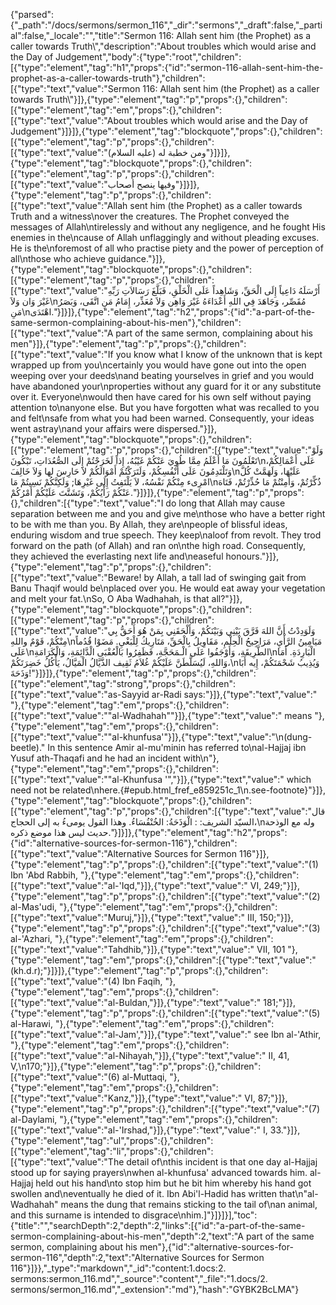 {"parsed":{"_path":"/docs/sermons/sermon_116","_dir":"sermons","_draft":false,"_partial":false,"_locale":"","title":"Sermon 116:  Allah sent him (the Prophet) as a caller towards Truth\\","description":"About troubles which would arise and the Day of Judgement","body":{"type":"root","children":[{"type":"element","tag":"h1","props":{"id":"sermon-116-allah-sent-him-the-prophet-as-a-caller-towards-truth"},"children":[{"type":"text","value":"Sermon 116:  Allah sent him (the Prophet) as a caller towards Truth\\"}]},{"type":"element","tag":"p","props":{},"children":[{"type":"element","tag":"em","props":{},"children":[{"type":"text","value":"About troubles which would arise and the Day of Judgement"}]}]},{"type":"element","tag":"blockquote","props":{},"children":[{"type":"element","tag":"p","props":{},"children":[{"type":"text","value":"ومن خطبة له (عليه السلام)"}]}]},{"type":"element","tag":"blockquote","props":{},"children":[{"type":"element","tag":"p","props":{},"children":[{"type":"text","value":"وفيها ينصح أصحاب"}]}]},{"type":"element","tag":"p","props":{},"children":[{"type":"text","value":"Allah sent him (the Prophet) as a caller towards Truth and a witness\nover the creatures. The Prophet conveyed the messages of Allah\ntirelessly and without any negligence, and he fought His enemies in the\ncause of Allah unflaggingly and without pleading excuses. He is the\nforemost of all who practise piety and the power of perception of all\nthose who achieve guidance."}]},{"type":"element","tag":"blockquote","props":{},"children":[{"type":"element","tag":"p","props":{},"children":[{"type":"text","value":"أَرْسَلَهُ دَاعِياً إِلَى الْحَقِّ، وَشَاهِداً عَلَى الْخَلْقِ، فَبَلَّغَ رَسَالاَتِ رَبِّهِ غَيْرَ وَان وَلاَ\nمُقَصِّر، وَجَاهَدَ فِي اللهِ أَعْدَاءَهُ غَيْرَ وَاهِن وَلاَ مُعَذِّر، إِمَامُ مَنِ اتَّقَى، وَبَصَرُ مَنِ\nاهْتَدَى."}]}]},{"type":"element","tag":"h2","props":{"id":"a-part-of-the-same-sermon-complaining-about-his-men"},"children":[{"type":"text","value":"A part of the same sermon, complaining about his men"}]},{"type":"element","tag":"p","props":{},"children":[{"type":"text","value":"If you know what I know of the unknown that is kept wrapped up from you\ncertainly you would have gone out into the open weeping over your deeds\nand beating yourselves in grief and you would have abandoned your\nproperties without any guard for it or any substitute over it. Everyone\nwould then have cared for his own self without paying attention to\nanyone else. But you have forgotten what was recalled to you and felt\nsafe from what you had been warned. Consequently, your ideas went astray\nand your affairs were dispersed."}]},{"type":"element","tag":"blockquote","props":{},"children":[{"type":"element","tag":"p","props":{},"children":[{"type":"text","value":"وَلَوْ تَعْلَمُونَ مَا أَعْلَمُ مِمَّا طُوِيَ عَنْكُمْ غَيْبُهُ، إِذاً لَخَرَجْتُمْ إِلَى الصُّعُدَاتِ، تَبْكُونَ\nعَلَى أَعْمَالِكُمْ، وَتَلْتَدِمُونَ عَلَى أَنْفُسِكُمْ، وَلَتَرَكْتُمْ أَمْوَالَكُمْ لاَ حَارِسَ لها وَلاَ خَالِفَ\nعَلَيْهَا، وَلَهَمَّتْ كُلَّ امْرِىء مِنْكُمْ نَفْسُهُ، لاَ يَلْتَفِتُ إِلَى غَيْرِهَا; وَلَكِنَّكُمْ نَسِيتُمْ مَا\nذُكِّرْتُمْ، وَأَمِنْتُمْ مَا حُذِّرْتُمْ، فَتَاهَ عَنْكُمْ رَأْيُكُمْ، وَتَشَتَّتَ عَلَيْكُمْ أَمْرُكُمْ."}]}]},{"type":"element","tag":"p","props":{},"children":[{"type":"text","value":"I do long that Allah may cause separation between me and you and give me\nthose who have a better right to be with me than you. By Allah, they are\npeople of blissful ideas, enduring wisdom and true speech. They keep\naloof from revolt. They trod forward on the path (of Allah) and ran on\nthe high road. Consequently, they achieved the everlasting next life and\neaseful honours."}]},{"type":"element","tag":"p","props":{},"children":[{"type":"text","value":"Beware! by Allah, a tall lad of swinging gait from Banu Thaqif would be\nplaced over you. He would eat away your vegetation and melt your fat.\nSo, O Aba Wadhahah, is that all?"}]},{"type":"element","tag":"blockquote","props":{},"children":[{"type":"element","tag":"p","props":{},"children":[{"type":"text","value":"وَلَوَدِدْتُ أَنَّ اللهَ فَرَّقَ بَيْنِي وَبَيْنَكُمْ، وَأَلْحَقَنِي بِمَنْ هُوَ أَحَقُّ بِي مِنْكُمْ، قَوْمٌ واللهِ\nمَيَامِينُ الرَّأْيِ، مَرَاجِيحُ الْحِلْمِ، مَقَاوِيلُ بِالْحَقِّ، مَتَارِيكُ لِلْبَغْيِ. مَضَوْا قُدُماً عَلَى\nالطَّرِيقَةِ، وَأَوْجَفُوا عَلَى الْـمَحَجَّةِ، فَظَفِرُوا بَالْعُقْبَى الْدَّائِمَةِ، وَالْكَرَامَةِ\nالْبَارِدَةِ. أَمَا وَاللهِ، لَيُسَلَّطَنَّ عَلَيْكُمْ غُلاَمُ ثَقِيف الذَّيَّالُ الْمَيَّالُ، يَأْكُلُ خَضِرَتَكُمْ،\nوَيُذِيبُ شَحْمَتَكُمْ، إِيه أَبَا وَذَحَةَ!"}]}]},{"type":"element","tag":"p","props":{},"children":[{"type":"element","tag":"strong","props":{},"children":[{"type":"text","value":"as-Sayyid ar-Radi says:"}]},{"type":"text","value":" "},{"type":"element","tag":"em","props":{},"children":[{"type":"text","value":"\"al-Wadhahah\""}]},{"type":"text","value":" means "},{"type":"element","tag":"em","props":{},"children":[{"type":"text","value":"\"al-khunfusa'"}]},{"type":"text","value":"\n(dung-beetle).\" In this sentence Amir al-mu'minin has referred to\nal-Hajjaj ibn Yusuf ath-Thaqafi and he had an incident with\n"},{"type":"element","tag":"em","props":{},"children":[{"type":"text","value":"\"al-Khunfusa '\","}]},{"type":"text","value":" which need not be related\nhere.{#epub.html_fref_e859251c_1\n.see-footnote}"}]},{"type":"element","tag":"blockquote","props":{},"children":[{"type":"element","tag":"p","props":{},"children":[{"type":"text","value":"قال السيّد الشريف: : الْوَذَحَةُ: الخُنْفُسَاءُ. وهذا القول يومىءُ به إلى الحجاج،\nوله مع الوذحة حديث ليس هذا موضع ذكره."}]}]},{"type":"element","tag":"h2","props":{"id":"alternative-sources-for-sermon-116"},"children":[{"type":"text","value":"Alternative Sources for Sermon 116"}]},{"type":"element","tag":"p","props":{},"children":[{"type":"text","value":"(1) Ibn 'Abd Rabbih, "},{"type":"element","tag":"em","props":{},"children":[{"type":"text","value":"al-'Iqd,"}]},{"type":"text","value":" VI, 249;"}]},{"type":"element","tag":"p","props":{},"children":[{"type":"text","value":"(2) al-Mas'udi, "},{"type":"element","tag":"em","props":{},"children":[{"type":"text","value":"Muruj,"}]},{"type":"text","value":" III, 150;"}]},{"type":"element","tag":"p","props":{},"children":[{"type":"text","value":"(3) al-'Azhari, "},{"type":"element","tag":"em","props":{},"children":[{"type":"text","value":"Tahdhib,"}]},{"type":"text","value":" VII, 101 "},{"type":"element","tag":"em","props":{},"children":[{"type":"text","value":"(kh.d.r);"}]}]},{"type":"element","tag":"p","props":{},"children":[{"type":"text","value":"(4) Ibn Faqih, "},{"type":"element","tag":"em","props":{},"children":[{"type":"text","value":"al-Buldan,"}]},{"type":"text","value":" 181;"}]},{"type":"element","tag":"p","props":{},"children":[{"type":"text","value":"(5) al-Harawi, "},{"type":"element","tag":"em","props":{},"children":[{"type":"text","value":"al-Jam',"}]},{"type":"text","value":" see Ibn al-'Athir, "},{"type":"element","tag":"em","props":{},"children":[{"type":"text","value":"al-Nihayah,"}]},{"type":"text","value":" II, 41, V,\n170;"}]},{"type":"element","tag":"p","props":{},"children":[{"type":"text","value":"(6) al-Muttaqi, "},{"type":"element","tag":"em","props":{},"children":[{"type":"text","value":"Kanz,"}]},{"type":"text","value":" VI, 87;"}]},{"type":"element","tag":"p","props":{},"children":[{"type":"text","value":"(7) al-Daylami, "},{"type":"element","tag":"em","props":{},"children":[{"type":"text","value":"al-'Irshad,"}]},{"type":"text","value":" I, 33."}]},{"type":"element","tag":"ul","props":{},"children":[{"type":"element","tag":"li","props":{},"children":[{"type":"text","value":"The detail of\nthis incident is that one day al-Hajjaj stood up for saying prayers\nwhen al-khunfusa' advanced towards him. al-Hajjaj held out his hand\nto stop him but he bit him whereby his hand got swollen and\neventually he died of it. Ibn Abi'l-Hadid has written that\n\"al-Wadhahah\" means the dung that remains sticking to the tail of\nan animal, and this surname is intended to disgrace\nhim.]"}]}]}],"toc":{"title":"","searchDepth":2,"depth":2,"links":[{"id":"a-part-of-the-same-sermon-complaining-about-his-men","depth":2,"text":"A part of the same sermon, complaining about his men"},{"id":"alternative-sources-for-sermon-116","depth":2,"text":"Alternative Sources for Sermon 116"}]}},"_type":"markdown","_id":"content:1.docs:2. sermons:sermon_116.md","_source":"content","_file":"1.docs/2. sermons/sermon_116.md","_extension":"md"},"hash":"GYBK2BcLMA"}